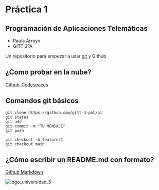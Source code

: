 # **Práctica 1**

## Programación de Aplicaciones Telemáticas
- Paula Arroyo
- GITT 3ºA

Un repositorio para empezar a usar [git](https://git-scm.com/) y Github

## ¿Como probar en la nube?

[Github-Codespaces](https://github.com/features/codespaces)

## Comandos git básicos

```
git clone https://github.com/gitt-3-pat/p1
git status
git add .
git commit -m "TU MENSAJE"
git push

git checkout -b feature/1
git checkout main
```

## ¿Cómo escribir un README.md con formato?

[Github Markdown](https://docs.github.com/es/get-started/writing-on-github/getting-started-with-writing-and-formatting-on-github/basic-writing-and-formatting-syntax)




![logo_universidad_5](https://github.com/paulaap16/p1-fork/assets/148755838/5f2445de-f146-439f-831f-036658937236)
